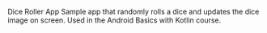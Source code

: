 Dice Roller App
Sample app that randomly rolls a dice and updates the dice image on screen. Used in the Android Basics with Kotlin course.
